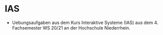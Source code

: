 # IAS
* Uebungsaufgaben aus dem Kurs Interaktive Systeme (IAS) aus dem 4. Fachsemester WS 20/21 an der Hochschule Niederrhein. 
